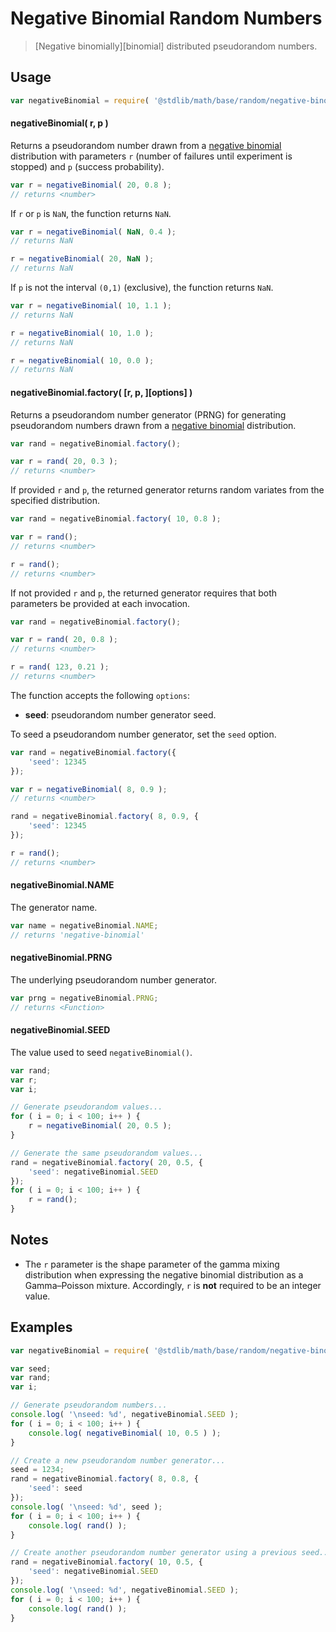 # Negative Binomial Random Numbers

> [Negative binomially][binomial] distributed pseudorandom numbers.


<section class="usage">

## Usage

``` javascript
var negativeBinomial = require( '@stdlib/math/base/random/negative-binomial' );
```

#### negativeBinomial( r, p )

Returns a pseudorandom number drawn from a [negative binomial][negative-binomial] distribution with parameters `r` (number of failures until experiment is stopped) and `p` (success probability).

``` javascript
var r = negativeBinomial( 20, 0.8 );
// returns <number>
```

If `r` or `p` is `NaN`, the function returns `NaN`.

``` javascript
var r = negativeBinomial( NaN, 0.4 );
// returns NaN

r = negativeBinomial( 20, NaN );
// returns NaN
```

If `p` is not the interval `(0,1)` (exclusive), the function returns `NaN`.

``` javascript
var r = negativeBinomial( 10, 1.1 );
// returns NaN

r = negativeBinomial( 10, 1.0 );
// returns NaN

r = negativeBinomial( 10, 0.0 );
// returns NaN
```

#### negativeBinomial.factory( \[r, p, \]\[options\] )

Returns a pseudorandom number generator (PRNG) for generating pseudorandom numbers drawn from a [negative binomial][negative-binomial] distribution.

``` javascript
var rand = negativeBinomial.factory();

var r = rand( 20, 0.3 );
// returns <number>
```

If provided `r` and `p`, the returned generator returns random variates from the specified distribution.

``` javascript
var rand = negativeBinomial.factory( 10, 0.8 );

var r = rand();
// returns <number>

r = rand();
// returns <number>
```

If not provided `r` and `p`, the returned generator requires that both parameters be provided at each invocation.

``` javascript
var rand = negativeBinomial.factory();

var r = rand( 20, 0.8 );
// returns <number>

r = rand( 123, 0.21 );
// returns <number>
```

The function accepts the following `options`:

* __seed__: pseudorandom number generator seed.

To seed a pseudorandom number generator, set the `seed` option.

``` javascript
var rand = negativeBinomial.factory({
    'seed': 12345
});

var r = negativeBinomial( 8, 0.9 );
// returns <number>

rand = negativeBinomial.factory( 8, 0.9, {
    'seed': 12345
});

r = rand();
// returns <number>
```

#### negativeBinomial.NAME

The generator name.

``` javascript
var name = negativeBinomial.NAME;
// returns 'negative-binomial'
```

#### negativeBinomial.PRNG

The underlying pseudorandom number generator.

``` javascript
var prng = negativeBinomial.PRNG;
// returns <Function>
```

#### negativeBinomial.SEED

The value used to seed `negativeBinomial()`.

``` javascript
var rand;
var r;
var i;

// Generate pseudorandom values...
for ( i = 0; i < 100; i++ ) {
    r = negativeBinomial( 20, 0.5 );
}

// Generate the same pseudorandom values...
rand = negativeBinomial.factory( 20, 0.5, {
    'seed': negativeBinomial.SEED
});
for ( i = 0; i < 100; i++ ) {
    r = rand();
}
```

<!-- </usage> -->


<section class="notes">

## Notes

* The `r` parameter is the shape parameter of the gamma mixing distribution when expressing
the negative binomial distribution as a Gamma–Poisson mixture. Accordingly, `r` is __not__ required to be an integer value.

<!-- </notes> -->


<section class="examples">

## Examples

``` javascript
var negativeBinomial = require( '@stdlib/math/base/random/negative-binomial' );

var seed;
var rand;
var i;

// Generate pseudorandom numbers...
console.log( '\nseed: %d', negativeBinomial.SEED );
for ( i = 0; i < 100; i++ ) {
    console.log( negativeBinomial( 10, 0.5 ) );
}

// Create a new pseudorandom number generator...
seed = 1234;
rand = negativeBinomial.factory( 8, 0.8, {
    'seed': seed
});
console.log( '\nseed: %d', seed );
for ( i = 0; i < 100; i++ ) {
    console.log( rand() );
}

// Create another pseudorandom number generator using a previous seed...
rand = negativeBinomial.factory( 10, 0.5, {
    'seed': negativeBinomial.SEED
});
console.log( '\nseed: %d', negativeBinomial.SEED );
for ( i = 0; i < 100; i++ ) {
    console.log( rand() );
}
```

<!-- </examples> -->


<section class="links">

[negative-binomial]: https://en.wikipedia.org/wiki/Negative_binomial_distribution

<!-- </links> -->
